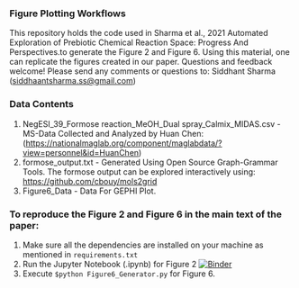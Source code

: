 ### Figure Plotting Workflows
This repository holds the code used in Sharma et al., 2021 Automated Exploration of Prebiotic Chemical Reaction Space: Progress And Perspectives.to generate the Figure 2 and Figure 6. Using this material, one can replicate the figures created in our paper. Questions and feedback welcome! Please send any comments or questions to: Siddhant Sharma (siddhaantsharma.ss@gmail.com)

### Data Contents
1. NegESI_39_Formose reaction_MeOH_Dual spray_Calmix_MIDAS.csv - MS-Data Collected and Analyzed by Huan Chen: (https://nationalmaglab.org/component/maglabdata/?view=personnel&id=HuanChen)
2. formose_output.txt - Generated Using Open Source Graph-Grammar Tools. The formose output can be explored interactively using: https://github.com/cbouy/mols2grid
3. Figure6_Data - Data For GEPHI Plot.

### To reproduce the Figure 2 and Figure 6 in the main text of the paper:
1) Make sure all the dependencies are installed on your machine as mentioned in ```requirements.txt```
2) Run the Jupyter Notebook (.ipynb) for Figure 2 [![Binder](https://mybinder.org/badge_logo.svg)](https://mybinder.org/v2/gh/ssiddhantsharma/sharmaaryacruzcleaves2021/HEAD)
3) Execute ```$python Figure6_Generator.py``` for Figure 6.


